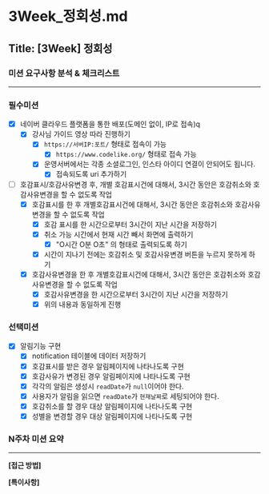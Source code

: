 # 3Week_정회성.md

## Title: [3Week] 정회성

### 미션 요구사항 분석 & 체크리스트

---
### 필수미션
- [x] 네이버 클라우드 플랫폼을 통한 배포(도메인 없이, IP로 접속)q
  - [x] 강사님 가이드 영상 따라 진행하기
    - [x] ```https://서버IP:포트/``` 형태로 접속이 가능
      - [x] ```https://www.codelike.org/``` 형태로 접속 가능
    - [x] 운영서버에서는 각종 소셜로그인, 인스타 아이디 연결이 안되어도 됩니다.
      - [x] 접속되도록 uri 추가하기
- [ ] 호감표시/호감사유변경 후, 개별 호감표시건에 대해서, 3시간 동안은 호감취소와 호감사유변경을 할 수 없도록 작업
  - [x] 호감표시를 한 후 개별호감표시건에 대해서, 3시간 동안은 호감취소와 호감사유변경을 할 수 없도록 작업
    - [x] 호감 표시를 한 시간으로부터 3시간이 지난 시간을 저장하기
    - [x] 취소 가능 시간에서 현재 시간 빼서 화면에 출력하기
      - [x] "O시간 O분 O초" 의 형태로 출력되도록 하기
    - [x] 시간이 지나기 전에는 호감취소 및 호감사유변경 버튼을 누르지 못하게 하기 
  - [x] 호감사유변경을 한 후 개별호감표시건에 대해서, 3시간 동안은 호감취소와 호감사유변경을 할 수 없도록 작업
    - [x] 호감사유변경을 한 시간으로부터 3시간이 지난 시간을 저장하기
    - [x] 위의 내용과 동일하게 진행
### 선택미션
- [x] 알림기능 구현
  - [x] notification 테이블에 데이터 저장하기
  - [x] 호감표시를 받은 경우 알림페이지에 나타나도록 구현
  - [x] 호감사유가 변경된 경우 알림페이지에 나타나도록 구현
  - [x] 각각의 알림은 생성시 ```readDate```가 ```null```이어야 한다.
  - [x] 사용자가 알림을 읽으면 ```readDate```가 ```현재날짜```로 세팅되어야 한다.
  - [x] 호감취소를 할 경우 대상 알림페이지에 나타나도록 구현
  - [x] 성별을 변경할 경우 대상 알림페이지에 나타나도록 구현

### N주차 미션 요약

---

**[접근 방법]**

**[특이사항]**
